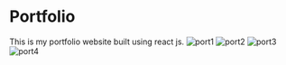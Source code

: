 # Portfolio
This is my portfolio website built using react js.
![port1](https://user-images.githubusercontent.com/82519341/229299334-c8f7ffd2-5c35-4afc-9145-951e34e93b8e.png)
![port2](https://user-images.githubusercontent.com/82519341/229299339-4d6e9705-5289-4e02-86b0-0860a2eb0f3c.png)
![port3](https://user-images.githubusercontent.com/82519341/229299342-4fd4281b-f9d7-409b-8ed4-557facd8413a.png)
![port4](https://user-images.githubusercontent.com/82519341/229299344-85af3259-d8a4-45dd-b86e-8e7c9df27a40.png)
